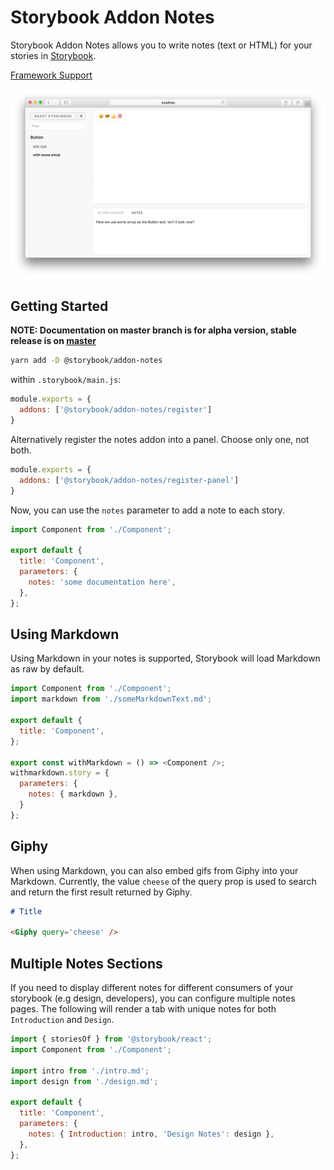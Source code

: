 # Storybook Addon Notes

Storybook Addon Notes allows you to write notes (text or HTML) for your stories in [Storybook](https://storybook.js.org).

[Framework Support](https://github.com/storybookjs/storybook/blob/master/ADDONS_SUPPORT.md)

![Storybook Addon Notes Demo](docs/demo.png)

## Getting Started

**NOTE: Documentation on master branch is for alpha version, stable release is on [master](https://github.com/storybookjs/storybook/tree/master/addons/)**

```sh
yarn add -D @storybook/addon-notes
```

within `.storybook/main.js`:

```js
module.exports = {
  addons: ['@storybook/addon-notes/register']
}
```

Alternatively register the notes addon into a panel. Choose only one, not both.

```js
module.exports = {
  addons: ['@storybook/addon-notes/register-panel']
}
```

Now, you can use the `notes` parameter to add a note to each story.


```js
import Component from './Component';

export default {
  title: 'Component',
  parameters: {
    notes: 'some documentation here',
  },
};
```

## Using Markdown

Using Markdown in your notes is supported, Storybook will load Markdown as raw by default.

```js
import Component from './Component';
import markdown from './someMarkdownText.md';

export default {
  title: 'Component',
};

export const withMarkdown = () => <Component />;
withmarkdown.story = {
  parameters: {
    notes: { markdown },
  }
};
```

## Giphy

When using Markdown, you can also embed gifs from Giphy into your Markdown. Currently, the value `cheese` of the query prop is used to search and return the first result returned by Giphy.

```md
# Title

<Giphy query='cheese' />
```

## Multiple Notes Sections

If you need to display different notes for different consumers of your storybook (e.g design, developers), you can configure multiple notes pages. The following will render a tab with unique notes for both `Introduction` and `Design`.

```js
import { storiesOf } from '@storybook/react';
import Component from './Component';

import intro from './intro.md';
import design from './design.md';

export default {
  title: 'Component',
  parameters: {
    notes: { Introduction: intro, 'Design Notes': design },
  },
};
```
